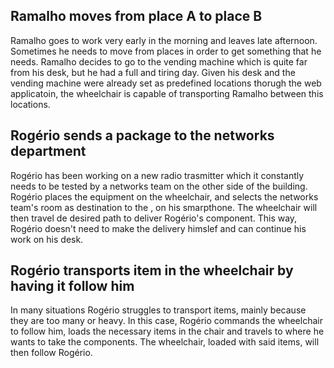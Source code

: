 ## Ramalho moves from place A to place B
Ramalho goes to work very early in the morning and leaves late afternoon. Sometimes he needs to move from places in order to get something that he needs. Ramalho decides to go to the vending machine which is quite far from his desk, but he had a full and tiring day. Given his desk and the vending machine were already set as predefined locations thorugh the web applicatoin, the wheelchair is capable of transporting Ramalho between this locations.

## Rogério sends a package to the networks department
Rogério has been working on a new radio trasmitter which it constantly needs to be tested by a networks team on the other side of the building. Rogério places the equipment on the wheelchair, and selects the networks team's room as destination to the , on his smarpthone. The wheelchair will then travel de desired path to deliver Rogério's component. This way, Rogério doesn't need to make the delivery himslef and can continue his work on his desk.

## Rogério transports item in the wheelchair by having it follow him
In many situations Rogério struggles to transport items, mainly because they are too many or heavy. In this case, Rogério commands the wheelchair to follow him, loads the necessary items in the chair and travels to where he wants to take the components. The wheelchair, loaded with said items, will then follow Rogério.